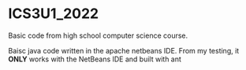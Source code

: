 # ICS3U1_2022
Basic code from high school computer science course.

Baisc java code written in the apache netbeans IDE. From my testing, it **ONLY** works with the NetBeans IDE and built with ant
